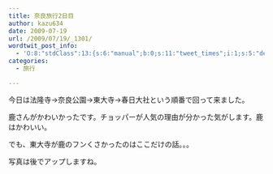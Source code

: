 ```yaml
---
title: 奈良旅行2日目
author: kazu634
date: 2009-07-19
url: /2009/07/19/_1301/
wordtwit_post_info:
  - 'O:8:"stdClass":13:{s:6:"manual";b:0;s:11:"tweet_times";i:1;s:5:"delay";i:0;s:7:"enabled";i:1;s:10:"separation";s:2:"60";s:7:"version";s:3:"3.7";s:14:"tweet_template";b:0;s:6:"status";i:2;s:6:"result";a:0:{}s:13:"tweet_counter";i:2;s:13:"tweet_log_ids";a:1:{i:0;i:4721;}s:9:"hash_tags";a:0:{}s:8:"accounts";a:1:{i:0;s:7:"kazu634";}}'
categories:
  - 旅行

---
```

<div class="section">
<p>
    今日は法隆寺→奈良公園→東大寺→春日大社という順番で回って来ました。
</p>
  
<p>
    鹿さんがかわいかったです。チョッパーが人気の理由が分かった気がします。鹿はかわいい。
</p>
  
<p>
    でも、東大寺が鹿のフンくさかったのはここだけの話。。。
</p>
  
<p>
    写真は後でアップしますね。
</p>
</div>